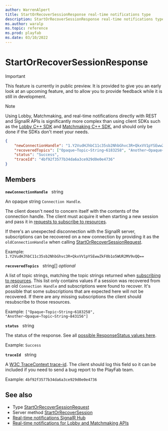 ```yaml
---
author: WarrenAlpert
title: StartOrRecoverSessionResponse real-time notifications type
description: StartOrRecoverSessionResponse real-time notifications type
ms.author: waralp
ms.topic: reference
ms.prod: playfab
ms.date: 03/10/2022
---
```


# StartOrRecoverSessionResponse

> [!IMPORTANT]
> This feature is currently in public preview. It is provided to give you an
> early look at an upcoming feature, and to allow you to provide feedback while
> it is still in development.

> [!NOTE]
> Using Lobby, Matchmaking, and real-time notifications directly with REST and
> SignalR APIs is significantly more complex than using client SDKs such as the
> [Lobby C++
> SDK](../../multiplayer/lobby/playfabmultiplayerreference-cpp/pflobby/pflobby_members.md)
> and [Matchmaking C++
> SDK](../../multiplayer/lobby/playfabmultiplayerreference-cpp/pfmatchmaking/pfmatchmaking_members.md),
> and should only be done if the SDKs don't meet your needs.

```json
{
    "newConnectionHandle": "1.Y2VudHJhbC11c35sb2NhbGhvc3R+QkxVV1pYSEwwZkF0b1o5WUR2MV9vQQ==",
    "recoveredTopics": ["Opaque~Topic~String~6183258", "Another~Opaque~Topic~String~843156"],
    "status": "Success",
    "traceId": "4bf92f3577b34da6a3ce929d0e0e4736"
}
```

## Members

**`newConnectionHandle`** &nbsp; string

An opaque string `Connection Handle`.

The client doesn't need to concern itself with the contents of the connection
handle. The client must acquire it when starting a new session and pass it in
[requests to subscribe to resources](../subscribing-to-resources.md).

If there's an unexpected disconnection with the SignalR server, subscriptions
can be recovered on a new connection by providing it as the
`oldConnectionHandle` when calling
[StartOrRecoverSessionRequest](start-or-recover-session-request.md).

Example: `1.Y2VudHJhbC11c35sb2NhbGhvc3R+QkxVV1pYSEwwZkF0b1o5WUR2MV9vQQ==`

**`recoveredTopics`** &nbsp; string[] *optional*

A list of topic strings, matching the topic strings returned when [subscribing
to resources](../subscribing-to-resources.md). This list only contains values if
a session was recovered from an old `Connection Handle` and subscriptions were
found to recover. It's possible that some subscriptions that are expected here
will not be recovered. If there are any missing subscriptions  the client should
resubscribe to those resources.

Example: `["Opaque~Topic~String~6183258", "Another~Opaque~Topic~String~843156"]`

**`status`** &nbsp; string

The status of the response. See all [possible ResponseStatus values here](response-status.md).

Example: `Success`

**`traceId`** &nbsp; string

A [W3C TraceContext trace-id](https://www.w3.org/TR/trace-context/#trace-id).
The client should log this field so it can be included if you need to send a bug
report to the PlayFab team.

Example: `4bf92f3577b34da6a3ce929d0e0e4736`

## See also

- Type [StartOrRecoverSessionRequest](start-or-recover-session-request.md)
- Server method
  [StartOrRecoverSession](../server-methods/start-or-recover-session.md)
- [Real-time notifications SignalR Hub](../signalr-hub.md)
- [Real-time notifications for Lobby and Matchmaking APIs](../overview.md)
